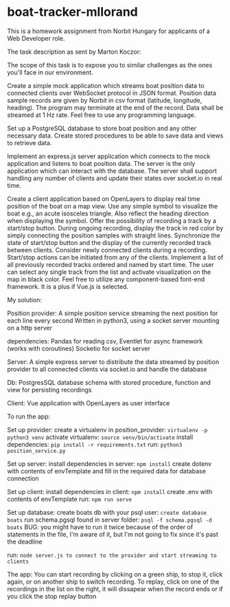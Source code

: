 # boat-tracker-mllorand
This is a homework assignment from Norbit Hungary for applicants of a Web Developer role.

The task description as sent by Marton Koczor:

The scope of this task is to expose you to similar challenges as the ones you'll face in our environment.

Create a simple mock application which streams boat position data to connected clients over WebSocket protocol in JSON format. Position data sample records are given by Norbit in csv format (latitude, longitude, heading). The program may terminate at the end of the record. Data shall be streamed at 1 Hz rate. Feel free to use any programming language.

Set up a PostgreSQL database to store boat position and any other necessary data. Create stored procedures to be able to save data and views to retrieve data.

Implement an express.js server application which connects to the mock application and listens to boat position data. The server is the only application which can interact with the database. The server shall support handling any number of clients and update their states over socket.io in real time.

Create a client application based on OpenLayers to display real time position of the boat on a map view. Use any simple symbol to visualize the boat e.g., an acute isosceles triangle. Also reflect the heading direction when displaying the symbol. Offer the possibility of recording a track by a start/stop button. During ongoing recording, display the track in red color by simply connecting the position samples with straight lines. Synchronize the state of start/stop button and the display of the currently recorded track between clients. Consider newly connected clients during a recording. Start/stop actions can be initiated from any of the clients. Implement a list of all previously recorded tracks ordered and named by start time. The user can select any single track from the list and activate visualization on the map in black color. Feel free to utilize any component-based font-end framework. It is a plus if Vue.js is selected.


My solution:

Position provider:
A simple position service streaming the next position for each line every second
Written in python3, using a socket server mounting on a http server

dependencies: 
Pandas for reading csv,
Eventlet for async framework (works with coroutines)
Socketio for socket server

Server:
A simple express server to distribute the data streamed by position provider to all connected clients
via socket.io and handle the database

Db:
PostgresSQL database schema with stored procedure, function and view for persisting
recordings

Client:
Vue application with OpenLayers as user interface


To run the app:

Set up provider:
create a virtualenv in position_provider: 
```virtualenv -p python3 venv```
activate virtualenv: 
```source venv/bin/activate```
install dependencies: 
```pip install -r requirements.txt```
run: 
```python3 position_service.py```

Set up server:
install dependencies in server: 
```npm install```
create dotenv with contents of envTemplate and fill in the required data for database connection

Set up client:
install dependencies in client: 
```npm install```
create .env with contents of envTemplate
run: 
```npm run serve```

Set up database:
create boats db with your psql user:
```create database boats```
run schema.pgsql found in server folder:
```psql -f schema.pgsql -d boats```
BUG: you might have to run it twice because of the order of statements in the file, I'm aware of it, but I'm not going to fix since it's past the deadline

run:
```node server.js to connect to the provider and start streaming to clients```


The app:
You can start recording by clicking on a green ship, to stop it, click again, or on another ship to switch recording.
To replay, click on one of the recordings in the list on the right, it will dissapear when the record ends or if you click the stop replay button



